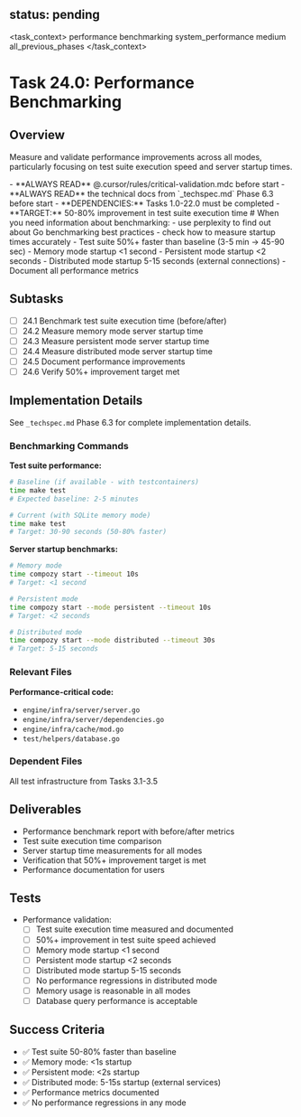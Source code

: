 ## status: pending

<task_context>
<domain>performance</domain>
<type>benchmarking</type>
<scope>system_performance</scope>
<complexity>medium</complexity>
<dependencies>all_previous_phases</dependencies>
</task_context>

# Task 24.0: Performance Benchmarking

## Overview

Measure and validate performance improvements across all modes, particularly focusing on test suite execution speed and server startup times.

<critical>
- **ALWAYS READ** @.cursor/rules/critical-validation.mdc before start
- **ALWAYS READ** the technical docs from `_techspec.md` Phase 6.3 before start
- **DEPENDENCIES:** Tasks 1.0-22.0 must be completed
- **TARGET:** 50-80% improvement in test suite execution time
</critical>

<research>
# When you need information about benchmarking:
- use perplexity to find out about Go benchmarking best practices
- check how to measure startup times accurately
</research>

<requirements>
- Test suite 50%+ faster than baseline (3-5 min → 45-90 sec)
- Memory mode startup <1 second
- Persistent mode startup <2 seconds
- Distributed mode startup 5-15 seconds (external connections)
- Document all performance metrics
</requirements>

## Subtasks

- [ ] 24.1 Benchmark test suite execution time (before/after)
- [ ] 24.2 Measure memory mode server startup time
- [ ] 24.3 Measure persistent mode server startup time
- [ ] 24.4 Measure distributed mode server startup time
- [ ] 24.5 Document performance improvements
- [ ] 24.6 Verify 50%+ improvement target met

## Implementation Details

See `_techspec.md` Phase 6.3 for complete implementation details.

### Benchmarking Commands

**Test suite performance:**
```bash
# Baseline (if available - with testcontainers)
time make test
# Expected baseline: 2-5 minutes

# Current (with SQLite memory mode)
time make test
# Target: 30-90 seconds (50-80% faster)
```

**Server startup benchmarks:**
```bash
# Memory mode
time compozy start --timeout 10s
# Target: <1 second

# Persistent mode
time compozy start --mode persistent --timeout 10s
# Target: <2 seconds

# Distributed mode
time compozy start --mode distributed --timeout 30s
# Target: 5-15 seconds
```

### Relevant Files

**Performance-critical code:**
- `engine/infra/server/server.go`
- `engine/infra/server/dependencies.go`
- `engine/infra/cache/mod.go`
- `test/helpers/database.go`

### Dependent Files

All test infrastructure from Tasks 3.1-3.5

## Deliverables

- Performance benchmark report with before/after metrics
- Test suite execution time comparison
- Server startup time measurements for all modes
- Verification that 50%+ improvement target is met
- Performance documentation for users

## Tests

- Performance validation:
  - [ ] Test suite execution time measured and documented
  - [ ] 50%+ improvement in test suite speed achieved
  - [ ] Memory mode startup <1 second
  - [ ] Persistent mode startup <2 seconds
  - [ ] Distributed mode startup 5-15 seconds
  - [ ] No performance regressions in distributed mode
  - [ ] Memory usage is reasonable in all modes
  - [ ] Database query performance is acceptable

## Success Criteria

- ✅ Test suite 50-80% faster than baseline
- ✅ Memory mode: <1s startup
- ✅ Persistent mode: <2s startup
- ✅ Distributed mode: 5-15s startup (external services)
- ✅ Performance metrics documented
- ✅ No performance regressions in any mode
